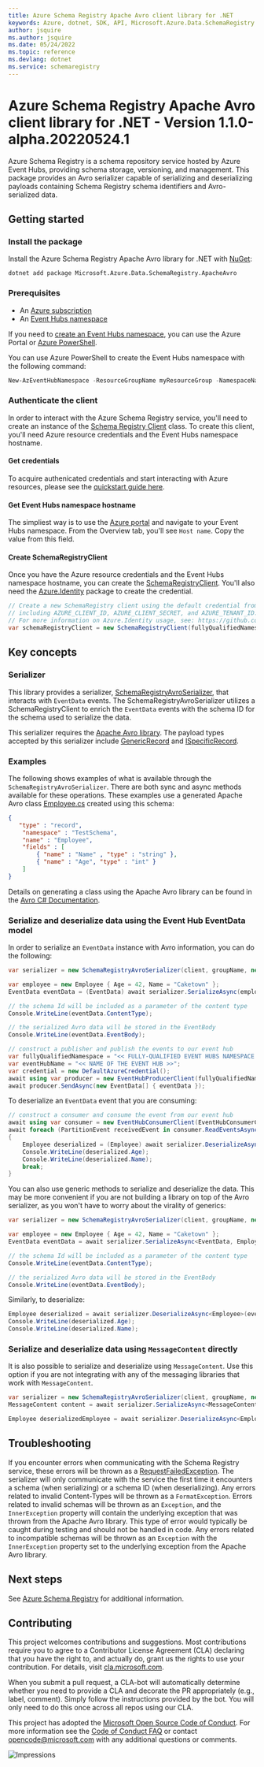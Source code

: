 ```yaml
---
title: Azure Schema Registry Apache Avro client library for .NET
keywords: Azure, dotnet, SDK, API, Microsoft.Azure.Data.SchemaRegistry.ApacheAvro, schemaregistry
author: jsquire
ms.author: jsquire
ms.date: 05/24/2022
ms.topic: reference
ms.devlang: dotnet
ms.service: schemaregistry
---
```

# Azure Schema Registry Apache Avro client library for .NET - Version 1.1.0-alpha.20220524.1 


Azure Schema Registry is a schema repository service hosted by Azure Event Hubs, providing schema storage, versioning, and management. This package provides an Avro serializer capable of serializing and deserializing payloads containing Schema Registry schema identifiers and Avro-serialized data.

## Getting started

### Install the package

Install the Azure Schema Registry Apache Avro library for .NET with [NuGet][nuget]:

```dotnetcli
dotnet add package Microsoft.Azure.Data.SchemaRegistry.ApacheAvro
```

### Prerequisites

* An [Azure subscription][azure_sub]
* An [Event Hubs namespace][event_hubs_namespace]

If you need to [create an Event Hubs namespace][create_event_hubs_namespace], you can use the Azure Portal or [Azure PowerShell][azure_powershell].

You can use Azure PowerShell to create the Event Hubs namespace with the following command:

```PowerShell
New-AzEventHubNamespace -ResourceGroupName myResourceGroup -NamespaceName namespace_name -Location eastus
```

### Authenticate the client

In order to interact with the Azure Schema Registry service, you'll need to create an instance of the [Schema Registry Client][schema_registry_client] class. To create this client, you'll need Azure resource credentials and the Event Hubs namespace hostname.

#### Get credentials

To acquire authenicated credentials and start interacting with Azure resources, please see the [quickstart guide here][quickstart_guide].

#### Get Event Hubs namespace hostname

The simpliest way is to use the [Azure portal][azure_portal] and navigate to your Event Hubs namespace. From the Overview tab, you'll see `Host name`. Copy the value from this field.

#### Create SchemaRegistryClient

Once you have the Azure resource credentials and the Event Hubs namespace hostname, you can create the [SchemaRegistryClient][schema_registry_client]. You'll also need the [Azure.Identity][azure_identity] package to create the credential.

```C# Snippet:SchemaRegistryAvroCreateSchemaRegistryClient
// Create a new SchemaRegistry client using the default credential from Azure.Identity using environment variables previously set,
// including AZURE_CLIENT_ID, AZURE_CLIENT_SECRET, and AZURE_TENANT_ID.
// For more information on Azure.Identity usage, see: https://github.com/Azure/azure-sdk-for-net/blob/main/sdk/identity/Azure.Identity/README.md
var schemaRegistryClient = new SchemaRegistryClient(fullyQualifiedNamespace: fullyQualifiedNamespace, credential: new DefaultAzureCredential());
```

## Key concepts

### Serializer

This library provides a serializer, [SchemaRegistryAvroSerializer][schema_registry_avro_serializer], that interacts with `EventData` events. The SchemaRegistryAvroSerializer utilizes a SchemaRegistryClient to enrich the `EventData` events with the schema ID for the schema used to serialize the data.

This serializer requires the [Apache Avro library][apache_avro_library]. The payload types accepted by this serializer include [GenericRecord][generic_record] and [ISpecificRecord][specific_record].


### Examples

The following shows examples of what is available through the `SchemaRegistryAvroSerializer`. There are both sync and async methods available for these operations. These examples use a generated Apache Avro class [Employee.cs][employee] created using this schema:

```json
{
   "type" : "record",
    "namespace" : "TestSchema",
    "name" : "Employee",
    "fields" : [
        { "name" : "Name" , "type" : "string" },
        { "name" : "Age", "type" : "int" }
    ]
}
```

Details on generating a class using the Apache Avro library can be found in the [Avro C# Documentation][avro_csharp_documentation].

### Serialize and deserialize data using the Event Hub EventData model

In order to serialize an `EventData` instance with Avro information, you can do the following:
```C# Snippet:SchemaRegistryAvroEncodeEventData
var serializer = new SchemaRegistryAvroSerializer(client, groupName, new SchemaRegistryAvroSerializerOptions { AutoRegisterSchemas = true });

var employee = new Employee { Age = 42, Name = "Caketown" };
EventData eventData = (EventData) await serializer.SerializeAsync(employee, messageType: typeof(EventData));

// the schema Id will be included as a parameter of the content type
Console.WriteLine(eventData.ContentType);

// the serialized Avro data will be stored in the EventBody
Console.WriteLine(eventData.EventBody);

// construct a publisher and publish the events to our event hub
var fullyQualifiedNamespace = "<< FULLY-QUALIFIED EVENT HUBS NAMESPACE (like something.servicebus.windows.net) >>";
var eventHubName = "<< NAME OF THE EVENT HUB >>";
var credential = new DefaultAzureCredential();
await using var producer = new EventHubProducerClient(fullyQualifiedNamespace, eventHubName, credential);
await producer.SendAsync(new EventData[] { eventData });
```

To deserialize an `EventData` event that you are consuming:
```C# Snippet:SchemaRegistryAvroDecodeEventData
// construct a consumer and consume the event from our event hub
await using var consumer = new EventHubConsumerClient(EventHubConsumerClient.DefaultConsumerGroupName, fullyQualifiedNamespace, eventHubName, credential);
await foreach (PartitionEvent receivedEvent in consumer.ReadEventsAsync())
{
    Employee deserialized = (Employee) await serializer.DeserializeAsync(eventData, typeof(Employee));
    Console.WriteLine(deserialized.Age);
    Console.WriteLine(deserialized.Name);
    break;
}
```

You can also use generic methods to serialize and deserialize the data. This may be more convenient if you are not building a library on top of the Avro serializer, as you won't have to worry about the virality of generics:
```C# Snippet:SchemaRegistryAvroEncodeEventDataGenerics
var serializer = new SchemaRegistryAvroSerializer(client, groupName, new SchemaRegistryAvroSerializerOptions { AutoRegisterSchemas = true });

var employee = new Employee { Age = 42, Name = "Caketown" };
EventData eventData = await serializer.SerializeAsync<EventData, Employee>(employee);

// the schema Id will be included as a parameter of the content type
Console.WriteLine(eventData.ContentType);

// the serialized Avro data will be stored in the EventBody
Console.WriteLine(eventData.EventBody);
```

Similarly, to deserialize:
```C# Snippet:SchemaRegistryAvroDecodeEventDataGenerics
Employee deserialized = await serializer.DeserializeAsync<Employee>(eventData);
Console.WriteLine(deserialized.Age);
Console.WriteLine(deserialized.Name);
```

### Serialize and deserialize data using `MessageContent` directly

It is also possible to serialize and deserialize using `MessageContent`. Use this option if you are not integrating with any of the messaging libraries that work with `MessageContent`.
```C# Snippet:SchemaRegistryAvroEncodeDecodeMessageContent
var serializer = new SchemaRegistryAvroSerializer(client, groupName, new SchemaRegistryAvroSerializerOptions { AutoRegisterSchemas = true });
MessageContent content = await serializer.SerializeAsync<MessageContent, Employee>(employee);

Employee deserializedEmployee = await serializer.DeserializeAsync<Employee>(content);
```

## Troubleshooting

If you encounter errors when communicating with the Schema Registry service, these errors will be thrown as a [RequestFailedException][request_failed_exception]. The serializer will only communicate with the service the first time it encounters a schema (when serializing) or a schema ID (when deserializing). Any errors related to invalid Content-Types will be thrown as a `FormatException`. Errors related to invalid schemas will be thrown as an `Exception`, and the `InnerException` property will contain the underlying exception that was thrown from the Apache Avro library. This type of error would typically be caught during testing and should not be handled in code. Any errors related to incompatible schemas will be thrown as an `Exception` with the `InnerException` property set to the underlying exception from the Apache Avro library.

## Next steps

See [Azure Schema Registry][azure_schema_registry] for additional information.

## Contributing

This project welcomes contributions and suggestions. Most contributions require you to agree to a Contributor License Agreement (CLA) declaring that you have the right to, and actually do, grant us the rights to use your contribution. For details, visit [cla.microsoft.com][cla].

When you submit a pull request, a CLA-bot will automatically determine whether you need to provide a CLA and decorate the PR appropriately (e.g., label, comment). Simply follow the instructions provided by the bot. You will only need to do this once across all repos using our CLA.

This project has adopted the [Microsoft Open Source Code of Conduct][code_of_conduct]. For more information see the [Code of Conduct FAQ][code_of_conduct_faq] or contact [opencode@microsoft.com][email_opencode] with any additional questions or comments.

![Impressions](https://azure-sdk-impressions.azurewebsites.net/api/impressions/azure-sdk-for-net%2Fsdk%2Ftemplate%2FAzure.Template%2FREADME.png)

<!-- LINKS -->
[nuget]: https://www.nuget.org/
[event_hubs_namespace]: /azure/event-hubs/event-hubs-about
[azure_powershell]: /powershell/azure/
[create_event_hubs_namespace]: /azure/event-hubs/event-hubs-quickstart-powershell#create-an-event-hubs-namespace
[quickstart_guide]: https://github.com/Azure/azure-sdk-for-net/blob/main/doc/mgmt_preview_quickstart.md
[schema_registry_client]: https://github.com/Azure/azure-sdk-for-net/blob/main/sdk/schemaregistry/Azure.Data.SchemaRegistry/src/SchemaRegistryClient.cs
[azure_portal]: https://ms.portal.azure.com/
[schema_properties]: src/SchemaProperties.cs
[azure_identity]: https://www.nuget.org/packages/Azure.Identity
[cla]: https://cla.microsoft.com
[code_of_conduct]: https://opensource.microsoft.com/codeofconduct/
[code_of_conduct_faq]: https://opensource.microsoft.com/codeofconduct/faq/
[email_opencode]: mailto:opencode@microsoft.com
[schema_registry_avro_serializer]: https://github.com/Azure/azure-sdk-for-net/blob/main/sdk/schemaregistry/Microsoft.Azure.Data.SchemaRegistry.ApacheAvro/src/SchemaRegistryAvroSerializer.cs
[employee]: https://github.com/Azure/azure-sdk-for-net/blob/main/sdk/schemaregistry/Microsoft.Azure.Data.SchemaRegistry.ApacheAvro/tests/Models/Employee.cs
[avro_csharp_documentation]: https://avro.apache.org/docs/current/api/csharp/html/index.html
[apache_avro_library]: https://www.nuget.org/packages/Apache.Avro/
[generic_record]: https://avro.apache.org/docs/current/api/csharp/html/classAvro_1_1Generic_1_1GenericRecord.html
[specific_record]: https://avro.apache.org/docs/current/api/csharp/html/interfaceAvro_1_1Specific_1_1ISpecificRecord.html
[azure_sub]: https://azure.microsoft.com/free/dotnet/
[azure_schema_registry]: https://aka.ms/schemaregistry
[request_failed_exception]: /dotnet/api/azure.requestfailedexception?view=azure-dotnet

